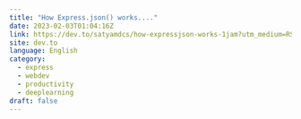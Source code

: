```yaml
---
title: "How Express.json() works...."
date: 2023-02-03T01:04:16Z
link: https://dev.to/satyamdcs/how-expressjson-works-1jam?utm_medium=RSS&utm_source=news.12bit.vn
site: dev.to
language: English
category:
  - express
  - webdev
  - productivity
  - deeplearning
draft: false
---
```


